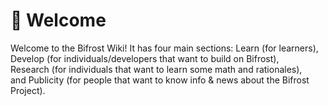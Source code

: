 # 🎉 Welcome

Welcome to the Bifrost Wiki! It has four main sections: Learn \(for learners\),  
Develop \(for individuals/developers that want to build on Bifrost\),  
Research \(for individuals that want to learn some math and rationales\),  
and Publicity \(for people that want to know info & news about the Bifrost Project\).

## 

